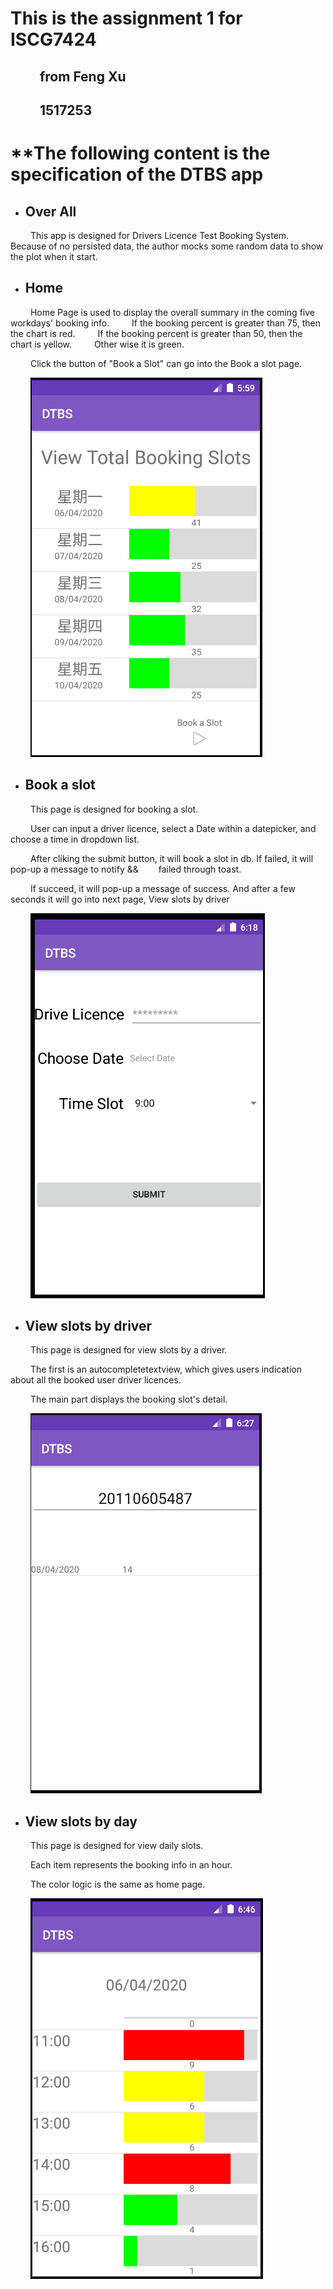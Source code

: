 # **This is the assignment 1 for ISCG7424** 

## &emsp;&emsp; from Feng Xu  

## &emsp;&emsp; 1517253


# **The following content is the specification of the DTBS app


+ ## **Over All** 
&emsp;&emsp; This app is designed for Drivers Licence Test Booking System.
&emsp;&emsp; Because of no persisted data, the author mocks some random data to show the plot when it start. 

+ ## **Home**
&emsp;&emsp; Home Page is used to display the overall summary in the coming five workdays' booking info.
&emsp;&emsp; If the booking percent is greater than 75, then the chart is red.
&emsp;&emsp; If the booking percent is greater than 50, then the chart is yellow.
&emsp;&emsp; Other wise it is green.

&emsp;&emsp; Click the button of "Book a Slot" can go into the Book a slot page.

&emsp;&emsp; ![Home Page](./screenshots/Home.png "Home Page")


+ ## **Book a slot**
&emsp;&emsp; This page is designed for booking a slot. 

&emsp;&emsp; User can input a driver licence, select a Date within a datepicker, and choose a time in dropdown list.

&emsp;&emsp; After cliking the submit button, it will book a slot in db. If failed, it will pop-up a message to notify &&&emsp;&emsp; failed through toast.

&emsp;&emsp; If succeed, it will pop-up a message of success. And after a few seconds it will go into next page, View slots by driver

&emsp;&emsp; ![Book a slot](./screenshots/bookaslot.png "Book a slot")

+ ## **View slots by driver**

&emsp;&emsp; This page is designed for view slots by a driver.

&emsp;&emsp; The first is an autocompletetextview, which gives users indication about all the booked user driver licences.

&emsp;&emsp; The main part displays the booking slot's detail.

&emsp;&emsp; ![driver's slot](./screenshots/driversummary.png "driver's slot")


+ ## **View slots by day**
&emsp;&emsp; This page is designed for view daily slots. 

&emsp;&emsp; Each item represents the booking info in an hour.

&emsp;&emsp; The color logic is the same as home page.

&emsp;&emsp; ![daily slots](./screenshots/dayslot.png "daily slots")



